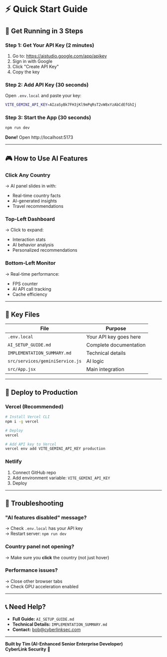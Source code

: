 # ⚡ Quick Start Guide

## 🎯 Get Running in 3 Steps

### Step 1: Get Your API Key (2 minutes)
1. Go to: https://aistudio.google.com/app/apikey
2. Sign in with Google
3. Click "Create API Key"
4. Copy the key

### Step 2: Add API Key (30 seconds)
Open `.env.local` and paste your key:
```bash
VITE_GEMINI_API_KEY=AIzaSyBk7FH3jKl9mPqRsT2vW8xYzAbCdEfGhIj
```

### Step 3: Start the App (30 seconds)
```bash
npm run dev
```

**Done!** Open http://localhost:5173

---

## 🎮 How to Use AI Features

### **Click Any Country**
→ AI panel slides in with:
- Real-time country facts
- AI-generated insights
- Travel recommendations

### **Top-Left Dashboard**
→ Click to expand:
- Interaction stats
- AI behavior analysis
- Personalized recommendations

### **Bottom-Left Monitor**
→ Real-time performance:
- FPS counter
- AI API call tracking
- Cache efficiency

---

## 📁 Key Files

| File | Purpose |
|------|---------|
| `.env.local` | Your API key goes here |
| `AI_SETUP_GUIDE.md` | Complete documentation |
| `IMPLEMENTATION_SUMMARY.md` | Technical details |
| `src/services/geminiService.js` | AI logic |
| `src/App.jsx` | Main integration |

---

## 🚀 Deploy to Production

### Vercel (Recommended)
```bash
# Install Vercel CLI
npm i -g vercel

# Deploy
vercel

# Add API key to Vercel
vercel env add VITE_GEMINI_API_KEY production
```

### Netlify
1. Connect GitHub repo
2. Add environment variable: `VITE_GEMINI_API_KEY`
3. Deploy

---

## 🐛 Troubleshooting

### "AI features disabled" message?
→ Check `.env.local` has your API key  
→ Restart server: `npm run dev`

### Country panel not opening?
→ Make sure you **click** the country (not just hover)

### Performance issues?
→ Close other browser tabs  
→ Check GPU acceleration enabled

---

## 📞 Need Help?

- **Full Guide:** `AI_SETUP_GUIDE.md`
- **Technical Details:** `IMPLEMENTATION_SUMMARY.md`
- **Contact:** bob@cyberlinksec.com

---

**Built by Tim (AI-Enhanced Senior Enterprise Developer)**  
**CyberLink Security** 🔐

